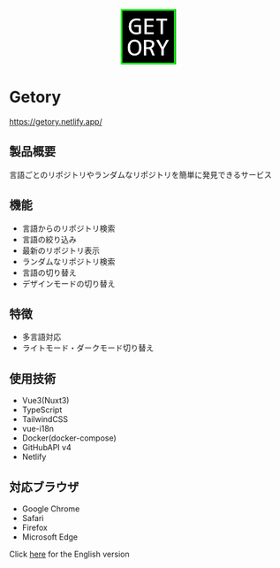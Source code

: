 <div align="center"><img src="src/public/favicon.png" width="100" height="100"></div>

# Getory
https://getory.netlify.app/

## 製品概要
言語ごとのリポジトリやランダムなリポジトリを簡単に発見できるサービス

## 機能
- 言語からのリポジトリ検索
- 言語の絞り込み
- 最新のリポジトリ表示
- ランダムなリポジトリ検索
- 言語の切り替え
- デザインモードの切り替え

## 特徴
- 多言語対応
- ライトモード・ダークモード切り替え

## 使用技術
- Vue3(Nuxt3)
- TypeScript
- TailwindCSS
- vue-i18n
- Docker(docker-compose)
- GitHubAPI v4
- Netlify

## 対応ブラウザ
- Google Chrome
- Safari
- Firefox
- Microsoft Edge

Click [here](https://github.com/sayyyyyy/Getory/blob/main/README.md) for the English version
